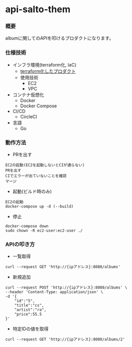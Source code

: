 # api-salto-them

### 概要
albumに関してのAPIを叩けるプロダクトになります。

### 仕様技術
* インフラ環境(terraform化, IaC)
  * [terraform化したプロダクト](https://github.com/Shimizu1111/tf-api-salto-theme)
  * 使用技術
    * EC2
    * VPC
* コンテナ仮想化
  * Docker
  * Docker Compose
* CI/CD
  * CircleCI
* 言語
  * Go

### 動作方法
* PRを出す
```
EC2の起動(EC2を起動しないとCIが通らない)
PRを出す
CIでエラーが出ていないことを確認
マージ
```
* 起動(ビルド時のみ)
```
EC2の起動
docker-compose up -d (--build)
```
* 停止
```
docker-compose down
sudo chown -R ec2-user:ec2-user ./
```

### APIの叩き方
* 一覧取得
```
curl --request GET 'http://{ipアドレス}:8080/albums'
```
* 新規追加
```
curl --request POST 'http://{ipアドレス}:8080/albums' \
--header 'Content-Type: application/json' \
-d '{
    "id":"5", 
    "title":"cs",
    "artist":"ra",
    "price":55.5
}'
```
* 特定IDの値を取得 
```
curl --request GET 'http://{ipアドレス}:8080/albums/2'
```
